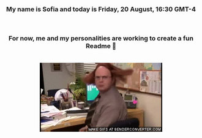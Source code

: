 


<div align="center">
<h3 >My name is Sofia and today is Friday, 20 August, 16:30 GMT-4</h3><br>
<h3 >For now, me and my personalities are working to create a fun Readme 👋
</h3><br>
<img src='img/dwight.gif' alt='working...'/>
</div>

